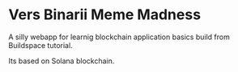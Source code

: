 # Vers Binarii Meme Madness

A silly webapp for learnig blockchain application basics build from Buildspace tutorial.

Its based on Solana blockchain.

